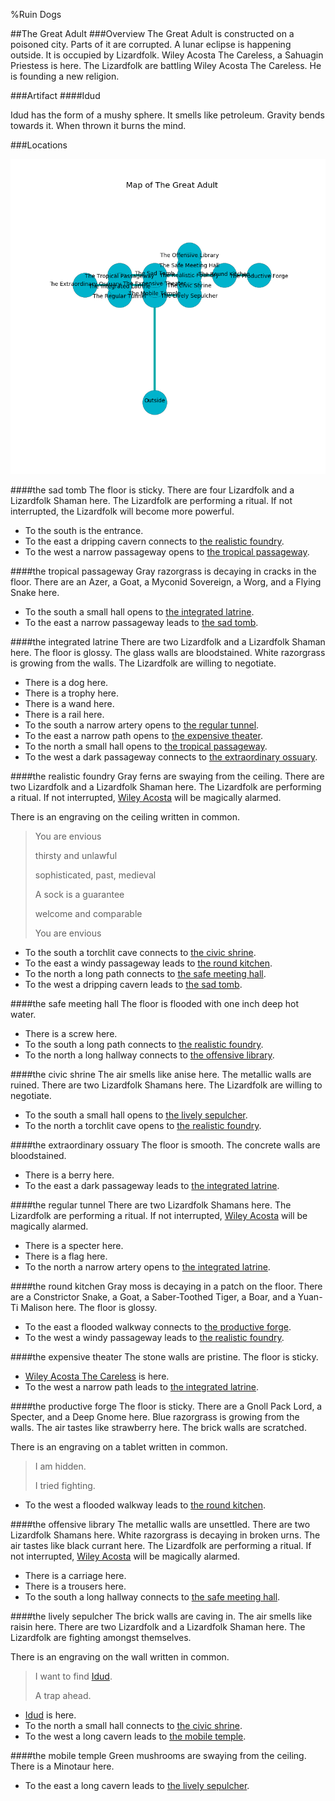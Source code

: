 %Ruin Dogs

##The Great Adult
###Overview
The Great Adult is constructed on a poisoned city. Parts of it are corrupted. A lunar eclipse is happening outside. It is occupied by Lizardfolk. <a name="Wiley-Acosta-The-Careless"></a>Wiley Acosta The Careless, a Sahuagin Priestess is here. The Lizardfolk are battling Wiley Acosta The Careless. He  is founding a new religion. 



###Artifact
####<a name="Idud"></a>Idud


Idud has the form of a mushy sphere. It smells like petroleum. Gravity bends towards it. When thrown it burns the mind. 





###Locations


![](../v1/images/The-Great-Adult.png)

####<a name="the-sad-tomb"></a>the sad tomb
The floor is sticky. There are four Lizardfolk and a Lizardfolk Shaman here. The Lizardfolk are performing a ritual. If not interrupted, the Lizardfolk will become more powerful. 



* To the south is the entrance.
* To the east a dripping cavern connects to [the realistic foundry](#the-realistic-foundry).
* To the west a narrow passageway opens to [the tropical passageway](#the-tropical-passageway).


####<a name="the-tropical-passageway"></a>the tropical passageway
Gray razorgrass is decaying in cracks in the floor. There are an Azer, a Goat, a Myconid Sovereign, a Worg, and a Flying Snake here. 



* To the south a small hall opens to [the integrated latrine](#the-integrated-latrine).
* To the east a narrow passageway leads to [the sad tomb](#the-sad-tomb).


####<a name="the-integrated-latrine"></a>the integrated latrine
There are two Lizardfolk and a Lizardfolk Shaman here. The floor is glossy. The glass walls are bloodstained. White razorgrass is growing from the walls. The Lizardfolk are willing to negotiate. 



* There is a dog here.
* There is a trophy here.
* There is a wand here.
* There is a rail here.
* To the south a narrow artery opens to [the regular tunnel](#the-regular-tunnel).
* To the east a narrow path opens to [the expensive theater](#the-expensive-theater).
* To the north a small hall opens to [the tropical passageway](#the-tropical-passageway).
* To the west a dark passageway connects to [the extraordinary ossuary](#the-extraordinary-ossuary).


####<a name="the-realistic-foundry"></a>the realistic foundry
Gray ferns are swaying from the ceiling. There are two Lizardfolk and a Lizardfolk Shaman here. The Lizardfolk are performing a ritual. If not interrupted, [Wiley Acosta](#Wiley-Acosta) will be magically alarmed. 

There is an engraving on the ceiling written in common. 

> You are envious
>
> thirsty and unlawful
>
> sophisticated, past, medieval
>
> A sock is a guarantee
>
> welcome and comparable
>
> You are envious
>


* To the south a torchlit cave connects to [the civic shrine](#the-civic-shrine).
* To the east a windy passageway leads to [the round kitchen](#the-round-kitchen).
* To the north a long path connects to [the safe meeting hall](#the-safe-meeting-hall).
* To the west a dripping cavern leads to [the sad tomb](#the-sad-tomb).


####<a name="the-safe-meeting-hall"></a>the safe meeting hall
The floor is flooded with one inch deep hot water. 



* There is a screw here.
* To the south a long path connects to [the realistic foundry](#the-realistic-foundry).
* To the north a long hallway connects to [the offensive library](#the-offensive-library).


####<a name="the-civic-shrine"></a>the civic shrine
The air smells like anise here. The metallic walls are ruined. There are two Lizardfolk Shamans here. The Lizardfolk are willing to negotiate. 



* To the south a small hall opens to [the lively sepulcher](#the-lively-sepulcher).
* To the north a torchlit cave opens to [the realistic foundry](#the-realistic-foundry).


####<a name="the-extraordinary-ossuary"></a>the extraordinary ossuary
The floor is smooth. The concrete walls are bloodstained. 



* There is a berry here.
* To the east a dark passageway leads to [the integrated latrine](#the-integrated-latrine).


####<a name="the-regular-tunnel"></a>the regular tunnel
There are two Lizardfolk Shamans here. The Lizardfolk are performing a ritual. If not interrupted, [Wiley Acosta](#Wiley-Acosta) will be magically alarmed. 



* There is a specter here.
* There is a flag here.
* To the north a narrow artery opens to [the integrated latrine](#the-integrated-latrine).


####<a name="the-round-kitchen"></a>the round kitchen
Gray moss is decaying in a patch on the floor. There are a Constrictor Snake, a Goat, a Saber-Toothed Tiger, a Boar, and a Yuan-Ti Malison here. The floor is glossy. 



* To the east a flooded walkway connects to [the productive forge](#the-productive-forge).
* To the west a windy passageway leads to [the realistic foundry](#the-realistic-foundry).


####<a name="the-expensive-theater"></a>the expensive theater
The stone walls are pristine. The floor is sticky. 



* [Wiley Acosta The Careless](#Wiley-Acosta-The-Careless) is here.
* To the west a narrow path leads to [the integrated latrine](#the-integrated-latrine).


####<a name="the-productive-forge"></a>the productive forge
The floor is sticky. There are a Gnoll Pack Lord, a Specter, and a Deep Gnome here. Blue razorgrass is growing from the walls. The air tastes like strawberry here. The brick walls are scratched. 

There is an engraving on a tablet written in common. 

> I am hidden.
>
> I tried fighting.
>


* To the west a flooded walkway leads to [the round kitchen](#the-round-kitchen).


####<a name="the-offensive-library"></a>the offensive library
The metallic walls are unsettled. There are two Lizardfolk Shamans here. White razorgrass is decaying in broken urns. The air tastes like black currant here. The Lizardfolk are performing a ritual. If not interrupted, [Wiley Acosta](#Wiley-Acosta) will be magically alarmed. 



* There is a carriage here.
* There is a trousers here.
* To the south a long hallway connects to [the safe meeting hall](#the-safe-meeting-hall).


####<a name="the-lively-sepulcher"></a>the lively sepulcher
The brick walls are caving in. The air smells like raisin here. There are two Lizardfolk and a Lizardfolk Shaman here. The Lizardfolk are fighting amongst themselves. 

There is an engraving on the wall written in common. 

> I want to find [Idud](#Idud).
>
> A trap ahead.
>


* [Idud](#Idud) is here.
* To the north a small hall connects to [the civic shrine](#the-civic-shrine).
* To the west a long cavern leads to [the mobile temple](#the-mobile-temple).


####<a name="the-mobile-temple"></a>the mobile temple
Green mushrooms are swaying from the ceiling. There is a Minotaur here. 



* To the east a long cavern leads to [the lively sepulcher](#the-lively-sepulcher).


